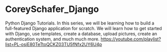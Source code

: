# CoreySchafer_Django
Python Django Tutorials. In this series, we will be learning how to build a full-featured Django application for scratch. We will learn how to get started with Django, use templates, create a database, upload pictures, create an authentication system, and much much more.
https://youtube.com/playlist?list=PL-osiE80TeTtoQCKZ03TU5fNfx2UY6U4p
